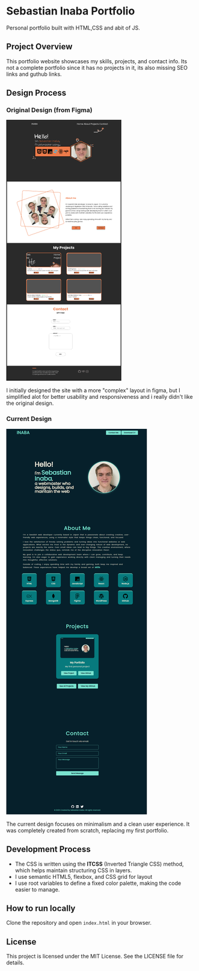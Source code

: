 # Sebastian Inaba Portfolio
Personal portfolio built with HTML,CSS and abit of JS. 

## Project Overview
This portfolio website showcases my skills, projects, and contact info. Its not a complete portfolio since it has no projects in it, its also missing SEO links and guthub links.

## Design Process

### Original Design (from Figma)
![Original Figma Design](images/FigmaDesign.png)

I initially designed the site with a more "complex" layout in figma, but I simplified alot for better usability and responsiveness and i really didn't like the original design.

### Current Design
![Current Live Design](images/PortfolioDesign.png)

The current design focuses on minimalism and a clean user experience. It was completely created from scratch, replacing my first portfolio.

## Development Process

- The CSS is written using the **ITCSS** (Inverted Triangle CSS) method, which helps maintain structuring CSS in layers.
- I use semantic HTML5, flexbox, and CSS grid for layout
- I use root variables to define a fixed color palette, making the code easier to manage.

## How to run locally
Clone the repository and open `index.html` in your browser.

## License
This project is licensed under the MIT License. See the LICENSE file for details.
